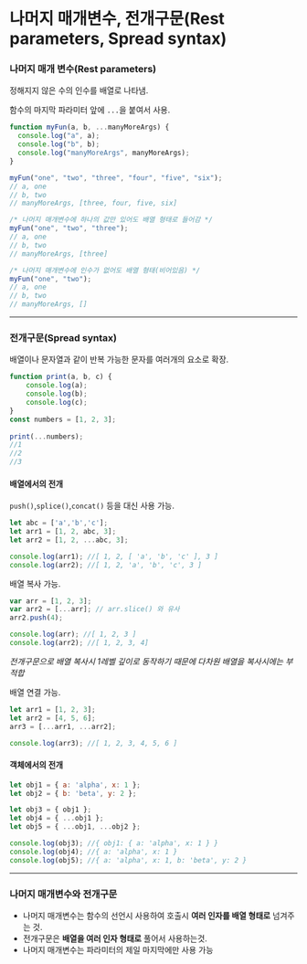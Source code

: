 # 나머지 매개변수, 전개구문(Rest parameters, Spread syntax)

### 나머지 매개 변수(Rest parameters)

정해지지 않은 수의 인수를 배열로 나타냄.

함수의 마지막 파라미터 앞에 `...`을 붙여서 사용.

```javascript
function myFun(a, b, ...manyMoreArgs) {
  console.log("a", a);
  console.log("b", b);
  console.log("manyMoreArgs", manyMoreArgs);
}

myFun("one", "two", "three", "four", "five", "six");
// a, one
// b, two
// manyMoreArgs, [three, four, five, six]

/* 나머지 매개변수에 하나의 값만 있어도 배열 형태로 들어감 */
myFun("one", "two", "three");
// a, one
// b, two
// manyMoreArgs, [three]

/* 나머지 매개변수에 인수가 없어도 배열 형태(비어있음) */
myFun("one", "two");
// a, one
// b, two
// manyMoreArgs, []
```

---

### 전개구문(Spread syntax)

배열이나 문자열과 같이 반복 가능한 문자를 여러개의 요소로 확장.

```javascript
function print(a, b, c) {
    console.log(a);
    console.log(b);
    console.log(c);
}
const numbers = [1, 2, 3];
  
print(...numbers);
//1
//2
//3
```



#### 배열에서의 전개

`push()`,`splice()`,`concat()` 등을 대신 사용 가능.

```javascript
let abc = ['a','b','c'];
let arr1 = [1, 2, abc, 3];
let arr2 = [1, 2, ...abc, 3];

console.log(arr1); //[ 1, 2, [ 'a', 'b', 'c' ], 3 ]
console.log(arr2); //[ 1, 2, 'a', 'b', 'c', 3 ]
```



배열 복사 가능.

```javascript
var arr = [1, 2, 3];
var arr2 = [...arr]; // arr.slice() 와 유사
arr2.push(4);

console.log(arr); //[ 1, 2, 3 ]
console.log(arr2); //[ 1, 2, 3, 4]
```

*전개구문으로 배열 복사시 1레벨 깊이로 동작하기 때문에 다차원 배열을 복사시에는 부적합*



배열 연결 가능.

```javascript
let arr1 = [1, 2, 3];
let arr2 = [4, 5, 6];
arr3 = [...arr1, ...arr2];

console.log(arr3); //[ 1, 2, 3, 4, 5, 6 ]
```



#### 객체에서의 전개

```javascript
let obj1 = { a: 'alpha', x: 1 };
let obj2 = { b: 'beta', y: 2 };

let obj3 = { obj1 };
let obj4 = { ...obj1 };
let obj5 = { ...obj1, ...obj2 };

console.log(obj3); //{ obj1: { a: 'alpha', x: 1 } }
console.log(obj4); //{ a: 'alpha', x: 1 }
console.log(obj5); //{ a: 'alpha', x: 1, b: 'beta', y: 2 }
```

---

### 나머지 매개변수와 전개구문

* 나머지 매개변수는 함수의 선언시 사용하여 호출시 **여러 인자를 배열 형태로** 넘겨주는 것.
* 전개구문은 **배열을 여러 인자 형태로** 풀어서 사용하는것.
* 나머지 매개변수는 파라미터의 제일 마지막에만 사용 가능

